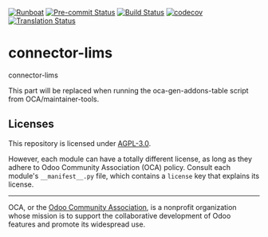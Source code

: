 
[![Runboat](https://img.shields.io/badge/runboat-Try%20me-875A7B.png)](https://runboat.odoo-community.org/builds?repo=OCA/connector-lims&target_branch=18.0)
[![Pre-commit Status](https://github.com/OCA/connector-lims/actions/workflows/pre-commit.yml/badge.svg?branch=18.0)](https://github.com/OCA/connector-lims/actions/workflows/pre-commit.yml?query=branch%3A18.0)
[![Build Status](https://github.com/OCA/connector-lims/actions/workflows/test.yml/badge.svg?branch=18.0)](https://github.com/OCA/connector-lims/actions/workflows/test.yml?query=branch%3A18.0)
[![codecov](https://codecov.io/gh/OCA/connector-lims/branch/18.0/graph/badge.svg)](https://codecov.io/gh/OCA/connector-lims)
[![Translation Status](https://translation.odoo-community.org/widgets/connector-lims-18-0/-/svg-badge.svg)](https://translation.odoo-community.org/engage/connector-lims-18-0/?utm_source=widget)

<!-- /!\ do not modify above this line -->

# connector-lims

connector-lims

<!-- /!\ do not modify below this line -->

<!-- prettier-ignore-start -->

[//]: # (addons)

This part will be replaced when running the oca-gen-addons-table script from OCA/maintainer-tools.

[//]: # (end addons)

<!-- prettier-ignore-end -->

## Licenses

This repository is licensed under [AGPL-3.0](LICENSE).

However, each module can have a totally different license, as long as they adhere to Odoo Community Association (OCA)
policy. Consult each module's `__manifest__.py` file, which contains a `license` key
that explains its license.

----
OCA, or the [Odoo Community Association](http://odoo-community.org/), is a nonprofit
organization whose mission is to support the collaborative development of Odoo features
and promote its widespread use.
